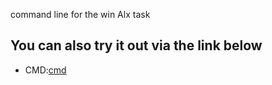 command line for the win Alx task

## You can also try it out via the link below

- CMD:[cmd](https://cmdchallenge.com)
